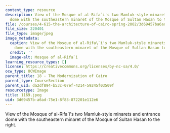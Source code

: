```yaml
---
content_type: resource
description: View of the Mosque of al-Rifa`i's two Mamluk-style minarets and entrance
  dome with the southeastern minaret of the Mosque of Sultan Hasan to the right.
file: /courses/4-615-the-architecture-of-cairo-spring-2002/3d69457ba6ad75e18f83872201e112e6_1169.jpeg
file_size: 220401
file_type: image/jpeg
image_metadata:
  caption: View of the Mosque of al-Rifa\`i's two Mamluk-style minarets and entrance
    dome with the southeastern minaret of the Mosque of Sultan Hasan to the right.
  credit: ''
  image-alt: Mosque of al-Rifa`i
learning_resource_types: []
license: https://creativecommons.org/licenses/by-nc-sa/4.0/
ocw_type: OCWImage
parent_title: 18 - The Modernization of Cairo
parent_type: CourseSection
parent_uid: da2df894-b53c-07ef-4214-59245f03509f
resourcetype: Image
title: 1169.jpeg
uid: 3d69457b-a6ad-75e1-8f83-872201e112e6
---
```

View of the Mosque of al-Rifa`i's two Mamluk-style minarets and entrance dome with the southeastern minaret of the Mosque of Sultan Hasan to the right.
